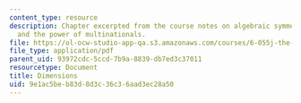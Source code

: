 ```yaml
---
content_type: resource
description: Chapter excerpted from the course notes on algebraic symmetry, dimensions,
  and the power of multinationals.
file: https://ol-ocw-studio-app-qa.s3.amazonaws.com/courses/6-055j-the-art-of-approximation-in-science-and-engineering-spring-2008/9e1ac5beb83d8d3c36c36aad3ec28a50_mar21.pdf
file_type: application/pdf
parent_uid: 93972cdc-5ccd-7b9a-8839-db7ed3c37011
resourcetype: Document
title: Dimensions
uid: 9e1ac5be-b83d-8d3c-36c3-6aad3ec28a50
---
```

